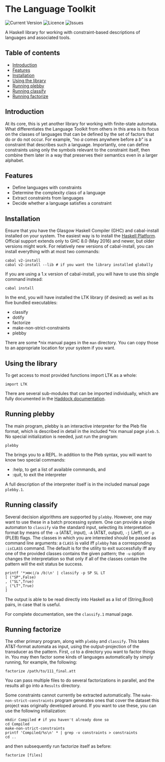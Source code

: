 # The Language Toolkit
![Current Version](https://img.shields.io/badge/version-1.3-informational.svg)
![Licence](https://img.shields.io/github/license/vvulpes0/Language-Toolkit-2)
![Issues](https://img.shields.io/github/issues/vvulpes0/Language-Toolkit-2)

A Haskell library for working with constraint-based descriptions of languages
and associated tools.

## Table of contents
* [Introduction](#introduction)
* [Features](#features)
* [Installation](#installation)
* [Using the library](#using-the-library)
* [Running plebby](#running-plebby)
* [Running classify](#running-classify)
* [Running factorize](#running-factorize)

## Introduction
At its core, this is yet another library
for working with finite-state automata.
What differentiates the Language Toolkit from others in this area
is its focus on the classes of languages that can be defined
by the set of factors that do or do not occur.
For example,
&ldquo;no _a_ comes anywhere before a _b_&rdquo;
is a constraint that describes such a language.
Importantly, one can define constraints using only the symbols relevant
to the constraint itself,
then combine them later in a way that preserves their semantics
even in a larger alphabet.

## Features
* Define languages with constraints
* Determine the complexity class of a language
* Extract constraints from languages
* Decide whether a language satisfies a constraint

## Installation
Ensure that you have the Glasgow Haskell Compiler (GHC) and cabal-install
installed on your system.
The easiest way is to install the
[Haskell Platform](https://www.haskell.org/platform/).
Official support extends only to GHC 8.0 (May 2016) and newer,
but older versions might work.
For relatively new versions of cabal-install,
you can install everything with at most two commands:

    cabal v2-install
    cabal v2-install --lib # if you want the library installed globally

If you are using a 1.x version of cabal-install,
you will have to use this single command instead:

    cabal install

In the end, you will have installed the LTK library (if desired)
as well as its five bundled executables:
* classify
* dotify
* factorize
* make-non-strict-constraints
* plebby

There are some \*nix manual pages in the `man` directory.
You can copy those to an appropriate location for your system
if you want.

## Using the library
To get access to most provided functions import LTK as a whole:

    import LTK

There are several sub-modules that can be imported individually,
which are fully documented in the
[Haddock documentation](https://vvulpes0.github.io/Language-Toolkit-2/docs/haddock/).


## Running plebby
The main program,
plebby is an interactive interpreter for the
Pleb file format,
which is described in detail in the included \*nix manual page `pleb.5`.
No special initialization is needed, just run the program:

    plebby

The brings you to a REPL.
In addition to the Pleb syntax, you will want to know two special commands:

* :help, to get a list of available commands, and
* :quit, to exit the interpreter

A full description of the interpreter itself is
in the included manual page `plebby.1`.


## Running classify
Several decision algorithms are supported by `plebby`.
However, one may want to use these in a batch processing system.
One can provide a single automaton to `classify` via the standard input,
selecting its interpretation format by means of the
`-a` (AT&T, input), `-A` (AT&T, output), `-j` (Jeff), or `-p` (PLEB)
flags.  The classes in which you are interested should be passed as
command line arguments:
a `CLASS` is valid iff `plebby` has a corresponding `:isCLASS` command.
The default is for the utility to exit successfully iff any one of the
provided classes contains the given pattern;
the `-u` option changes the interpretation so that only if all of the
classes contain the pattern will the exit status be success.

    printf '*⋊⋉⟨/a /b⟩\n' | classify -p SP SL LT
    [ ("SP",False)
    , ("SL",True)
    , ("LT",True)
    ]

The output is able to be read directly into Haskell as a list of
(String,Bool) pairs, in case that is useful.

For complete documentation, see the `classify.1` manual page.


## Running factorize
The other primary program, along with `plebby` and `classify`.
This takes AT&T-format automata as input,
using the output-projection of the transducer as the pattern.
First, `cd` to a directory you want to factor things in.
You may then factor some kinds of languages
automatically by simply running, for example, the following:

    factorize /path/to/111_final.att

You can pass multiple files to do several factorizations in parallel,
and the results all go into a `Results` directory.

Some constraints cannot currently be extracted automatically.
The `make-non-strict-constraints` program generates ones that
cover the dataset this project was originally developed around.
If you want to use these, you can use the following initialization:

    mkdir Compiled # if you haven't already done so
    cd Compiled
    make-non-strict-constraints
    printf 'Compiled/%s\n' * | grep -v constraints > constraints
    cd ..

and then subsequently run factorize itself as before:

    factorize [files]
